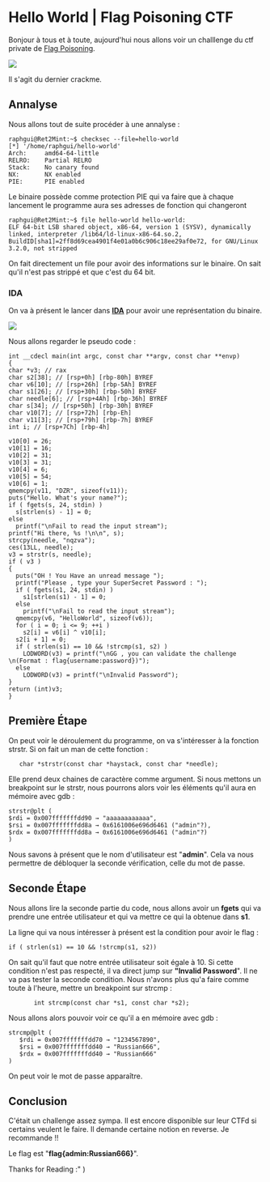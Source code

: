 
# Hello World | Flag Poisoning CTF 
Bonjour à tous et à toute, aujourd'hui nous allons voir un challlenge du ctf private de [Flag Poisoning](https://flag-poisoning.fr).

![](https://i.ibb.co/MhcJ20w/hello-word.png)

Il s'agit du dernier crackme.
## Annalyse
Nous allons tout de suite procéder à une annalyse : 



    raphgui@Ret2Mint:~$ checksec --file=hello-world
    [*] '/home/raphgui/hello-world'
    Arch:     amd64-64-little
    RELRO:    Partial RELRO
    Stack:    No canary found
    NX:       NX enabled
    PIE:      PIE enabled
Le binaire possède comme protection PIE qui va faire que à chaque lancement le programme aura ses adresses de fonction qui changeront


    raphgui@Ret2Mint:~$ file hello-world hello-world:
    ELF 64-bit LSB shared object, x86-64, version 1 (SYSV), dynamically linked, interpreter /lib64/ld-linux-x86-64.so.2, BuildID[sha1]=2ff8d69cea4901f4e01a0b6c906c18ee29af0e72, for GNU/Linux 3.2.0, not stripped
   On fait directement un file pour avoir des informations sur le binaire.
   On sait qu'il n'est pas strippé et que c'est du 64 bit.
### IDA
On va à présent le lancer dans [**IDA**](https://hex-rays.com/ida-free/) pour avoir une représentation du binaire. 

![](https://i.ibb.co/Bjw8ZG0/ida1.png)

Nous allons regarder le pseudo code :

  ```
  int __cdecl main(int argc, const char **argv, const char **envp)
{
  char *v3; // rax
  char s2[38]; // [rsp+0h] [rbp-80h] BYREF
  char v6[10]; // [rsp+26h] [rbp-5Ah] BYREF
  char s1[26]; // [rsp+30h] [rbp-50h] BYREF
  char needle[6]; // [rsp+4Ah] [rbp-36h] BYREF
  char s[34]; // [rsp+50h] [rbp-30h] BYREF
  char v10[7]; // [rsp+72h] [rbp-Eh]
  char v11[3]; // [rsp+79h] [rbp-7h] BYREF
  int i; // [rsp+7Ch] [rbp-4h]

  v10[0] = 26;
  v10[1] = 16;
  v10[2] = 31;
  v10[3] = 31;
  v10[4] = 6;
  v10[5] = 54;
  v10[6] = 1;
  qmemcpy(v11, "DZR", sizeof(v11));
  puts("Hello. What's your name?");
  if ( fgets(s, 24, stdin) )
    s[strlen(s) - 1] = 0;
  else
    printf("\nFail to read the input stream");
  printf("Hi there, %s !\n\n", s);
  strcpy(needle, "nqzva");
  ces(13LL, needle);
  v3 = strstr(s, needle);
  if ( v3 )
  {
    puts("OH ! You Have an unread message ");
    printf("Please , type your SuperSecret Password : ");
    if ( fgets(s1, 24, stdin) )
      s1[strlen(s1) - 1] = 0;
    else
      printf("\nFail to read the input stream");
    qmemcpy(v6, "HelloWorld", sizeof(v6));
    for ( i = 0; i <= 9; ++i )
      s2[i] = v6[i] ^ v10[i];
    s2[i + 1] = 0;
    if ( strlen(s1) == 10 && !strcmp(s1, s2) )
      LODWORD(v3) = printf("\nGG , you can validate the challenge \n(Format : flag{username:password})");
    else
      LODWORD(v3) = printf("\nInvalid Password");
  }
  return (int)v3;
}
```
## Première Étape
On peut  voir le déroulement du programme, on va s'intéresser à la fonction strstr. Si on fait un man de cette fonction :

       char *strstr(const char *haystack, const char *needle);
Elle prend deux chaines de caractère comme argument.
Si nous mettons un breakpoint sur le strstr, nous pourrons alors voir les éléments qu'il aura en mémoire  avec gdb : 

    strstr@plt (
    $rdi = 0x007fffffffdd90 → "aaaaaaaaaaaa",
    $rsi = 0x007fffffffdd8a → 0x6161006e696d6461 ("admin"?),
    $rdx = 0x007fffffffdd8a → 0x6161006e696d6461 ("admin"?)
    )

Nous savons à présent que le nom d'utilisateur est "**admin**".
Cela va nous permettre de débloquer la seconde vérification, celle du mot de passe.

## Seconde Étape

Nous allons lire la seconde partie du code, nous allons avoir un **fgets** qui va prendre une entrée utilisateur et qui va mettre ce qui la obtenue dans **s1**.

La ligne qui va nous intéresser à présent est la condition pour avoir le flag :

<code>if ( strlen(s1) == 10 && !strcmp(s1, s2)) </code>

On sait qu'il faut que notre entrée utilisateur soit égale à 10. Si cette condition n'est pas respecté, il va direct jump sur **"Invalid Password**".
Il ne va pas tester la seconde condition.
Nous n'avons plus qu'a faire comme toute à l'heure, mettre un breakpoint sur strcmp :

           int strcmp(const char *s1, const char *s2);

Nous allons alors pouvoir voir ce qu'il a en mémoire avec gdb : 
```
strcmp@plt (
   $rdi = 0x007fffffffdd70 → "1234567890",
   $rsi = 0x007fffffffdd40 → "Russian666",
   $rdx = 0x007fffffffdd40 → "Russian666"
)
```
On peut voir le mot de passe apparaître.

## Conclusion
C'était un challenge assez sympa. Il est encore disponible sur leur CTFd si certains veulent le faire. Il demande certaine notion en reverse. Je recommande !!

Le flag est "**flag{admin:Russian666}**".

Thanks for Reading :" )

